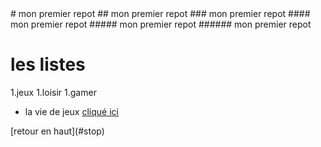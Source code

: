 <a name="top">
# mon premier repot
## mon premier repot
### mon premier repot
#### mon premier repot
##### mon premier repot
###### mon premier repot

# les listes
1.jeux
1.loisir
1.gamer

* la vie de jeux
[cliqué ici](https://www.youtube.com/watch?v=hlznpxNGFGQ)
<a name="ancre">
[retour en haut](#stop)